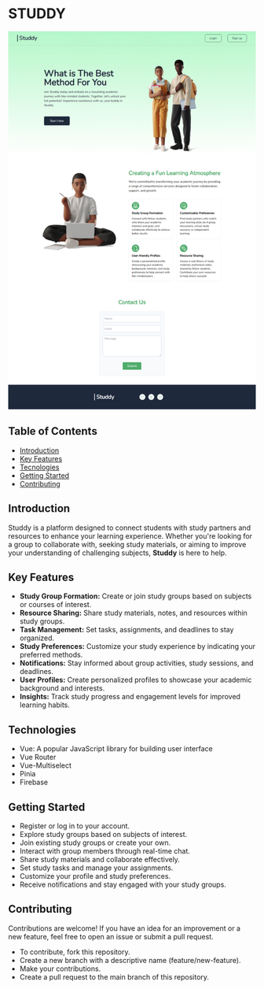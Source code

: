 # STUDDY
![Studdy](https://github.com/ozo-vehe/studdy/blob/main/studdy.png)

## Table of Contents
- [Introduction](#introduction)
- [Key Features](#key-features)
- [Tecnologies](#technologies)
- [Getting Started](#getting-started)
- [Contributing](#contributing)

## Introduction
Studdy is a platform designed to connect students with study partners and resources to enhance your learning experience. Whether you're looking for a group to collaborate with, seeking study materials, or aiming to improve your understanding of challenging subjects, **Studdy** is here to help.

## Key Features
- **Study Group Formation:** Create or join study groups based on subjects or courses of interest.
- **Resource Sharing:** Share study materials, notes, and resources within study groups.
- **Task Management:** Set tasks, assignments, and deadlines to stay organized.
- **Study Preferences:** Customize your study experience by indicating your preferred methods.
- **Notifications:** Stay informed about group activities, study sessions, and deadlines.
- **User Profiles:** Create personalized profiles to showcase your academic background and interests.
- **Insights:** Track study progress and engagement levels for improved learning habits.

## Technologies
- Vue: A popular JavaScript library for building user interface
- Vue Router
- Vue-Multiselect
- Pinia
- Firebase

## Getting Started
- Register or log in to your account.
- Explore study groups based on subjects of interest.
- Join existing study groups or create your own.
- Interact with group members through real-time chat.
- Share study materials and collaborate effectively.
- Set study tasks and manage your assignments.
- Customize your profile and study preferences.
- Receive notifications and stay engaged with your study groups.

## Contributing
Contributions are welcome! If you have an idea for an improvement or a new feature, feel free to open an issue or submit a pull request.
- To contribute, fork this repository.
- Create a new branch with a descriptive name (feature/new-feature).
- Make your contributions.
- Create a pull request to the main branch of this repository.
